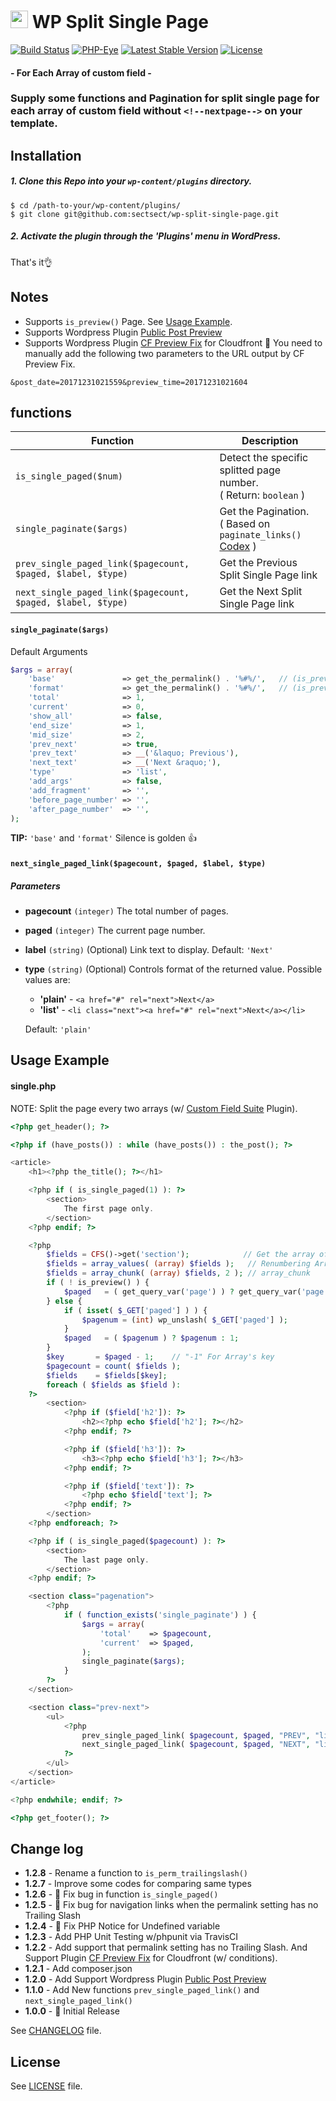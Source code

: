 # <img src="https://github-sect.s3-ap-northeast-1.amazonaws.com/logo.svg" width="28" height="auto"> WP Split Single Page
[![Build Status](https://travis-ci.org/sectsect/wp-split-single-page.svg?branch=master)](https://travis-ci.org/sectsect/wp-split-single-page) [![PHP-Eye](https://php-eye.com/badge/sectsect/wp-split-single-page/tested.svg?style=flat)](https://php-eye.com/package/sectsect/wp-split-single-page) [![Latest Stable Version](https://poser.pugx.org/sectsect/wp-split-single-page/v/stable)](https://packagist.org/packages/sectsect/wp-split-single-page) [![License](https://poser.pugx.org/sectsect/wp-split-single-page/license)](https://packagist.org/packages/sectsect/wp-split-single-page)
#### \- For Each Array of custom field -

### Supply some functions and Pagination for split single page for each array of custom field without `<!--nextpage-->` on your template.

## Installation

##### 1. Clone this Repo into your `wp-content/plugins` directory.
```
$ cd /path-to-your/wp-content/plugins/
$ git clone git@github.com:sectsect/wp-split-single-page.git
```
##### 2. Activate the plugin through the 'Plugins' menu in WordPress.<br>
 That's it:ok_hand:

## Notes

- Supports `is_preview()` Page. See [Usage Example](#usage-example).
- Supports Wordpress Plugin [Public Post Preview](https://github.com/ocean90/public-post-preview)
- Supports Wordpress Plugin [CF Preview Fix](https://wordpress.org/plugins/cf-preview-fix/) for Cloudfront
:memo: You need to manually add the following two parameters to the URL output by CF Preview Fix.
```
&post_date=20171231021559&preview_time=20171231021604
```

## functions

| Function | Description |
| ------ | ----------- |
| `is_single_paged($num)`  | Detect the specific splitted page number. <br>( Return: `boolean` ) |
| `single_paginate($args)` | Get the Pagination. <br>( Based on `paginate_links()` [Codex](https://codex.wordpress.org/Function_Reference/paginate_links) ) |
| `prev_single_paged_link($pagecount, $paged, $label, $type)` | Get the Previous Split Single Page link |
| `next_single_paged_link($pagecount, $paged, $label, $type)` | Get the Next Split Single Page link |

#### `single_paginate($args)`
Default Arguments
``` php
$args = array(
    'base'               => get_the_permalink() . '%#%/',	// (is_preview()) get_the_permalink() . '&paged=%#%'
    'format'             => get_the_permalink() . '%#%/',	// (is_preview()) get_the_permalink() . '&paged=%#%'
    'total'              => 1,
    'current'            => 0,
    'show_all'           => false,
    'end_size'           => 1,
    'mid_size'           => 2,
    'prev_next'          => true,
    'prev_text'          => __('&laquo; Previous'),
    'next_text'          => __('Next &raquo;'),
    'type'               => 'list',
    'add_args'           => false,
    'add_fragment'       => '',
    'before_page_number' => '',
    'after_page_number'  => '',
);
```
**TIP:** `'base'` and `'format'` Silence is golden 👍

#### `next_single_paged_link($pagecount, $paged, $label, $type)`
##### Parameters

* **pagecount**
`(integer)` The total number of pages.

* **paged**
`(integer)` The current page number.

* **label**
`(string)` (Optional) Link text to display.
Default: `'Next'`

* **type**
`(string)` (Optional) Controls format of the returned value.
Possible values are:
   - **'plain'** - `<a href="#" rel="next">Next</a>`
   - **'list'** - `<li class="next"><a href="#" rel="next">Next</a></li>`

   Default: `'plain'`

## Usage Example

#### single.php
NOTE: Split the page every two arrays (w/ [Custom Field Suite](https://wordpress.org/plugins/custom-field-suite/) Plugin).
``` php
<?php get_header(); ?>

<?php if (have_posts()) : while (have_posts()) : the_post(); ?>

<article>
    <h1><?php the_title(); ?></h1>

    <?php if ( is_single_paged(1) ): ?>
        <section>
            The first page only.
        </section>
    <?php endif; ?>

    <?php
        $fields = CFS()->get('section');            // Get the array of Loop-field
        $fields = array_values( (array) $fields );   // Renumbering Array Keys
        $fields = array_chunk( (array) $fields, 2 ); // array_chunk
        if ( ! is_preview() ) {
            $paged   = ( get_query_var('page') ) ? get_query_var('page') : 1;
        } else {
            if ( isset( $_GET['paged'] ) ) {
                $pagenum = (int) wp_unslash( $_GET['paged'] );
            }
            $paged   = ( $pagenum ) ? $pagenum : 1;
        }
        $key       = $paged - 1;    // "-1" For Array's key
        $pagecount = count( $fields );
        $fields    = $fields[$key];
        foreach ( $fields as $field ):
    ?>
        <section>
            <?php if ($field['h2']): ?>
                <h2><?php echo $field['h2']; ?></h2>
            <?php endif; ?>

            <?php if ($field['h3']): ?>
                <h3><?php echo $field['h3']; ?></h3>
            <?php endif; ?>

            <?php if ($field['text']): ?>
                <?php echo $field['text']; ?>
            <?php endif; ?>
        </section>
    <?php endforeach; ?>

    <?php if ( is_single_paged($pagecount) ): ?>
        <section>
            The last page only.
        </section>
    <?php endif; ?>

    <section class="pagenation">
        <?php
            if ( function_exists('single_paginate') ) {
                $args = array(
                    'total'    => $pagecount,
                    'current'  => $paged,
                );
                single_paginate($args);
            }
        ?>
    </section>

    <section class="prev-next">
        <ul>
            <?php
                prev_single_paged_link( $pagecount, $paged, "PREV", "list" );
                next_single_paged_link( $pagecount, $paged, "NEXT", "list" );
            ?>
        </ul>
    </section>
</article>

<?php endwhile; endif; ?>

<?php get_footer(); ?>
```

## Change log
 * **1.2.8** - Rename a function to `is_perm_trailingslash()`
 * **1.2.7** - Improve some codes for comparing same types
 * **1.2.6** - :bug: Fix bug in function `is_single_paged()`
 * **1.2.5** - :bug: Fix bug for navigation links when the permalink setting has no Trailing Slash
 * **1.2.4** - :bug: Fix PHP Notice for Undefined variable
 * **1.2.3** - Add PHP Unit Testing w/phpunit via TravisCI
 * **1.2.2** - Add support that permalink setting has no Trailing Slash. And Support Plugin [CF Preview Fix](https://wordpress.org/plugins/cf-preview-fix/) for Cloudfront (w/ conditions).
 * **1.2.1** - Add composer.json
 * **1.2.0** - Add Support Wordpress Plugin [Public Post Preview](https://github.com/ocean90/public-post-preview)
 * **1.1.0** - Add New functions `prev_single_paged_link()` and `next_single_paged_link()`
 * **1.0.0** - :tada: Initial Release

  See [CHANGELOG](https://github.com/sectsect/wp-split-single-page/blob/master/CHANGELOG.md) file.

## License
See [LICENSE](https://github.com/sectsect/wp-split-single-page/blob/master/LICENSE) file.
